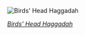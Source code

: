
![Birds' Head Haggadah](https://upload.wikimedia.org/wikipedia/commons/thumb/5/59/Scribe-_Menahem_-_The_Birds%27_Head_Haggadah_-_Google_Art_Project.jpg/750px-Scribe-_Menahem_-_The_Birds%27_Head_Haggadah_-_Google_Art_Project.jpg)

*[Birds' Head Haggadah](https://wikipedia.org/wiki/File:Scribe-_Menahem_-_The_Birds%27_Head_Haggadah_-_Google_Art_Project.jpg)*
